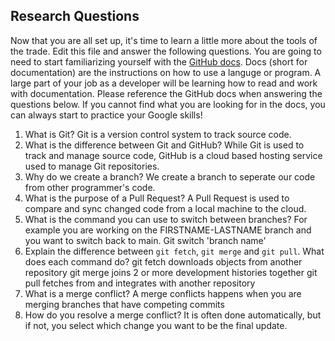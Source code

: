 ## Research Questions 

Now that you are all set up, it's time to learn a little more about the tools of the trade. Edit this file and answer the following questions. You are going to need to start familiarizing yourself with the [GitHub docs](https://docs.github.com/en). Docs (short for documentation) are the instructions on how to use a languge or program. A large part of your job as a developer will be learning how to read and work with documentation. Please reference the GitHub docs when answering the questions below. If you cannot find what you are looking for in the docs, you can always start to practice your Google skills!

1. What is Git?
Git is a version control system to track source code.
2. What is the difference between Git and GitHub?
While Git is used to track and manage source code, GitHub is a cloud based hosting service used to manage Git repositories.
3. Why do we create a branch?
We create a branch to seperate our code from other programmer's code.
4. What is the purpose of a Pull Request?
A Pull Request is used to compare and sync changed code from a local machine to the cloud.
5. What is the command you can use to switch between branches? For example you are working on the FIRSTNAME-LASTNAME branch and you want to switch back to main.
Git switch 'branch name'
6. Explain the difference between `git fetch`, `git merge` and `git pull`. What does each command do?
git fetch downloads objects from another repository
git merge joins 2 or more development histories together
git pull fetches from and integrates with another repository
7. What is a merge conflict?
A merge conflicts happens when you are merging branches that have competing commits
8. How do you resolve a merge conflict?
It is often done automatically, but if not, you select which change you want to be the final update.